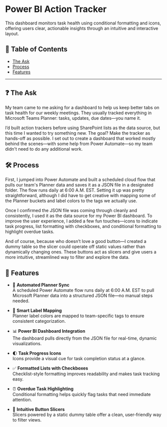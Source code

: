 # Power BI Action Tracker

This dashboard monitors task health using conditional formatting and icons, offering users clear, actionable insights through an intuitive and interactive layout.

## 📖 Table of Contents

- [The Ask](#the-ask)
- [Process](#process)
- [Features](#features)

---

## ❓ The Ask

My team came to me asking for a dashboard to help us keep better tabs on task health for our weekly meetings. They usually tracked everything in Microsoft Teams Planner: tasks, updates, due dates—you name it.

I’d built action trackers before using SharePoint lists as the data source, but this time I wanted to try something new. The goal? Make the tracker as hands-off as possible. I set out to create a dashboard that worked mostly behind the scenes—with some help from Power Automate—so my team didn't need to do any additional work.

## 🛠️ Process

First, I jumped into Power Automate and built a scheduled cloud flow that pulls our team's Planner data and saves it as a JSON file in a designated folder. The flow runs daily at 6:00 A.M. EST. Setting it up was pretty straightforward, although I did have to get creative with mapping some of the Planner buckets and label colors to the tags we actually use.

Once I confirmed the JSON file was coming through cleanly and consistently, I used it as the data source for my Power BI dashboard. To improve the user experience, I added a few fun touches—icons to indicate task progress, list formatting with checkboxes, and conditional formatting to highlight overdue tasks.

And of course, because who doesn’t love a good button—I created a dummy table so the slicer could operate off static values rather than dynamically changing ones. These buttons act as slicers and give users a more intuitive, streamlined way to filter and explore the data.

## 🚀 Features

- 🏁 **Automated Planner Sync**  
  A scheduled Power Automate flow runs daily at 6:00 A.M. EST to pull Microsoft Planner data into a structured JSON file—no manual steps needed.

- 🎨 **Smart Label Mapping**  
  Planner label colors are mapped to team-specific tags to ensure consistent categorization.

- 📊 **Power BI Dashboard Integration**  
  The dashboard pulls directly from the JSON file for real-time, dynamic visualizations.

- 🌓 **Task Progress Icons**  
  Icons provide a visual cue for task completion status at a glance.

- ✅ **Formatted Lists with Checkboxes**  
  Checklist-style formatting improves readability and makes task tracking easy.

- ⏰ **Overdue Task Highlighting**  
  Conditional formatting helps quickly flag tasks that need immediate attention.

- 🔴 **Intuitive Button Slicers**  
  Slicers powered by a static dummy table offer a clean, user-friendly way to filter views.
